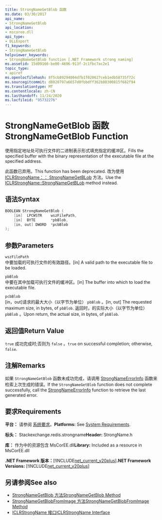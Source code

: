 ```yaml
---
title: StrongNameGetBlob 函数
ms.date: 03/30/2017
api_name:
- StrongNameGetBlob
api_location:
- mscoree.dll
api_type:
- DLLExport
f1_keywords:
- StrongNameGetBlob
helpviewer_keywords:
- StrongNameGetBlob function [.NET Framework strong naming]
ms.assetid: 15d09166-be00-4696-913f-2c1fbc7ac2e1
topic_type:
- apiref
ms.openlocfilehash: 8f5cb89294004dfb1f020627ceb1edb58735f72c
ms.sourcegitcommit: d8020797a6657d0fbbdff362b80300815f682f94
ms.translationtype: MT
ms.contentlocale: zh-CN
ms.lasthandoff: 11/24/2020
ms.locfileid: "95732276"
---
```

# <a name="strongnamegetblob-function"></a><span data-ttu-id="0f6e3-102">StrongNameGetBlob 函数</span><span class="sxs-lookup"><span data-stu-id="0f6e3-102">StrongNameGetBlob Function</span></span>

<span data-ttu-id="0f6e3-103">使用指定地址处可执行文件的二进制表示形式填充指定的缓冲区。</span><span class="sxs-lookup"><span data-stu-id="0f6e3-103">Fills the specified buffer with the binary representation of the executable file at the specified address.</span></span>  
  
 <span data-ttu-id="0f6e3-104">此函数已弃用。</span><span class="sxs-lookup"><span data-stu-id="0f6e3-104">This function has been deprecated.</span></span> <span data-ttu-id="0f6e3-105">改为使用 [ICLRStrongName：： StrongNameGetBLob](../hosting/iclrstrongname-strongnamegetblob-method.md) 方法。</span><span class="sxs-lookup"><span data-stu-id="0f6e3-105">Use the [ICLRStrongName::StrongNameGetBLob](../hosting/iclrstrongname-strongnamegetblob-method.md) method instead.</span></span>  
  
## <a name="syntax"></a><span data-ttu-id="0f6e3-106">语法</span><span class="sxs-lookup"><span data-stu-id="0f6e3-106">Syntax</span></span>  
  
```cpp  
BOOLEAN StrongNameGetBlob (  
    [in]  LPCWSTR    wszFilePath,  
    [in]  BYTE       *pbBlob,  
    [in, out] DWORD  *pcbBlob  
);  
```  
  
## <a name="parameters"></a><span data-ttu-id="0f6e3-107">参数</span><span class="sxs-lookup"><span data-stu-id="0f6e3-107">Parameters</span></span>  

 `wszFilePath`  
 <span data-ttu-id="0f6e3-108">中要加载的可执行文件的有效路径。</span><span class="sxs-lookup"><span data-stu-id="0f6e3-108">[in] A valid path to the executable file to be loaded.</span></span>  
  
 `pbBlob`  
 <span data-ttu-id="0f6e3-109">中要在其中加载可执行文件的缓冲区。</span><span class="sxs-lookup"><span data-stu-id="0f6e3-109">[in] The buffer into which to load the executable file.</span></span>  
  
 `pcbBlob`  
 <span data-ttu-id="0f6e3-110">[in，out]请求的最大大小（以字节为单位） `pbBlob` 。</span><span class="sxs-lookup"><span data-stu-id="0f6e3-110">[in, out] The requested maximum size, in bytes, of `pbBlob`.</span></span> <span data-ttu-id="0f6e3-111">返回时，的实际大小（以字节为单位） `pbBlob` 。</span><span class="sxs-lookup"><span data-stu-id="0f6e3-111">Upon return, the actual size, in bytes, of `pbBlob`.</span></span>  
  
## <a name="return-value"></a><span data-ttu-id="0f6e3-112">返回值</span><span class="sxs-lookup"><span data-stu-id="0f6e3-112">Return Value</span></span>  

 <span data-ttu-id="0f6e3-113">`true` 成功完成时;否则为 `false` 。</span><span class="sxs-lookup"><span data-stu-id="0f6e3-113">`true` on successful completion; otherwise, `false`.</span></span>  
  
## <a name="remarks"></a><span data-ttu-id="0f6e3-114">注解</span><span class="sxs-lookup"><span data-stu-id="0f6e3-114">Remarks</span></span>  

 <span data-ttu-id="0f6e3-115">如果 `StrongNameGetBlob` 函数未成功完成，请调用 [StrongNameErrorInfo](strongnameerrorinfo-function.md) 函数来检索上次生成的错误。</span><span class="sxs-lookup"><span data-stu-id="0f6e3-115">If the `StrongNameGetBlob` function does not complete successfully, call the [StrongNameErrorInfo](strongnameerrorinfo-function.md) function to retrieve the last generated error.</span></span>  
  
## <a name="requirements"></a><span data-ttu-id="0f6e3-116">要求</span><span class="sxs-lookup"><span data-stu-id="0f6e3-116">Requirements</span></span>  

 <span data-ttu-id="0f6e3-117">**平台：** 请参阅 [系统要求](../../get-started/system-requirements.md)。</span><span class="sxs-lookup"><span data-stu-id="0f6e3-117">**Platforms:** See [System Requirements](../../get-started/system-requirements.md).</span></span>  
  
 <span data-ttu-id="0f6e3-118">**标头：** Stackexchange.redis.strongname</span><span class="sxs-lookup"><span data-stu-id="0f6e3-118">**Header:** StrongName.h</span></span>  
  
 <span data-ttu-id="0f6e3-119">**库：** 作为中的资源包含 MsCorEE.dll</span><span class="sxs-lookup"><span data-stu-id="0f6e3-119">**Library:** Included as a resource in MsCorEE.dll</span></span>  
  
 <span data-ttu-id="0f6e3-120">**.NET Framework 版本：**[!INCLUDE[net_current_v20plus](../../../../includes/net-current-v20plus-md.md)]</span><span class="sxs-lookup"><span data-stu-id="0f6e3-120">**.NET Framework Versions:** [!INCLUDE[net_current_v20plus](../../../../includes/net-current-v20plus-md.md)]</span></span>  
  
## <a name="see-also"></a><span data-ttu-id="0f6e3-121">另请参阅</span><span class="sxs-lookup"><span data-stu-id="0f6e3-121">See also</span></span>

- [<span data-ttu-id="0f6e3-122">StrongNameGetBlob 方法</span><span class="sxs-lookup"><span data-stu-id="0f6e3-122">StrongNameGetBlob Method</span></span>](../hosting/iclrstrongname-strongnamegetblob-method.md)
- [<span data-ttu-id="0f6e3-123">StrongNameGetBlobFromImage 方法</span><span class="sxs-lookup"><span data-stu-id="0f6e3-123">StrongNameGetBlobFromImage Method</span></span>](../hosting/iclrstrongname-strongnamegetblobfromimage-method.md)
- [<span data-ttu-id="0f6e3-124">ICLRStrongName 接口</span><span class="sxs-lookup"><span data-stu-id="0f6e3-124">ICLRStrongName Interface</span></span>](../hosting/iclrstrongname-interface.md)

